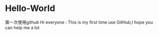 # Hello-World
第一次使用github
Hi everyone :
This is my first time use GitHub,I hope you can help me a lot

